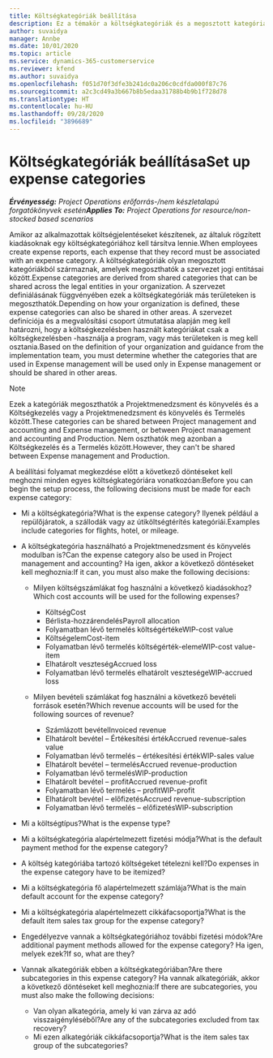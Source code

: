 ```yaml
---
title: Költségkategóriák beállítása
description: Ez a témakör a költségkategóriák és a megosztott kategóriák költségjelentésekhez való beállításával kapcsolatban tartalmaz tájékoztatást.
author: suvaidya
manager: Annbe
ms.date: 10/01/2020
ms.topic: article
ms.service: dynamics-365-customerservice
ms.reviewer: kfend
ms.author: suvaidya
ms.openlocfilehash: f051d70f3dfe3b241dc0a206c0cdfda000f87c76
ms.sourcegitcommit: a2c3cd49a3b667b8b5edaa31788b4b9b1f728d78
ms.translationtype: HT
ms.contentlocale: hu-HU
ms.lasthandoff: 09/28/2020
ms.locfileid: "3896689"
---
```

# <a name="set-up-expense-categories"></a><span data-ttu-id="9e0b9-103">Költségkategóriák beállítása</span><span class="sxs-lookup"><span data-stu-id="9e0b9-103">Set up expense categories</span></span>

<span data-ttu-id="9e0b9-104">_**Érvényesség:** Project Operations erőforrás-/nem készletalapú forgatókönyvek esetén_</span><span class="sxs-lookup"><span data-stu-id="9e0b9-104">_**Applies To:** Project Operations for resource/non-stocked based scenarios_</span></span>

<span data-ttu-id="9e0b9-105">Amikor az alkalmazottak költségjelentéseket készítenek, az általuk rögzített kiadásoknak egy költségkategóriához kell társítva lennie.</span><span class="sxs-lookup"><span data-stu-id="9e0b9-105">When employees create expense reports, each expense that they record must be associated with an expense category.</span></span> <span data-ttu-id="9e0b9-106">A költségkategóriák olyan megosztott kategóriákból származnak, amelyek megoszthatók a szervezet jogi entitásai között.</span><span class="sxs-lookup"><span data-stu-id="9e0b9-106">Expense categories are derived from shared categories that can be shared across the legal entities in your organization.</span></span> <span data-ttu-id="9e0b9-107">A szervezet definiálásának függvényében ezek a költségkategóriák más területeken is megoszthatók.</span><span class="sxs-lookup"><span data-stu-id="9e0b9-107">Depending on how your organization is defined, these expense categories can also be shared in other areas.</span></span> <span data-ttu-id="9e0b9-108">A szervezet definíciója és a megvalósítási csoport útmutatása alapján meg kell határozni, hogy a költségkezelésben használt kategóriákat csak a költségkezelésben -használja a program, vagy más területeken is meg kell osztania.</span><span class="sxs-lookup"><span data-stu-id="9e0b9-108">Based on the definition of your organization and guidance from the implementation team, you must determine whether the categories that are used in Expense management will be used only in Expense management or should be shared in other areas.</span></span>

> [!NOTE]
> <span data-ttu-id="9e0b9-109">Ezek a kategóriák megoszthatók a Projektmenedzsment és könyvelés és a Költségkezelés vagy a Projektmenedzsment és könyvelés és Termelés között.</span><span class="sxs-lookup"><span data-stu-id="9e0b9-109">These categories can be shared between Project management and accounting and Expense management, or between Project management and accounting and Production.</span></span> <span data-ttu-id="9e0b9-110">Nem oszthatók meg azonban a Költségkezelés és a Termelés között.</span><span class="sxs-lookup"><span data-stu-id="9e0b9-110">However, they can't be shared between Expense management and Production.</span></span>

<span data-ttu-id="9e0b9-111">A beállítási folyamat megkezdése előtt a következő döntéseket kell meghozni minden egyes költségkategóriára vonatkozóan:</span><span class="sxs-lookup"><span data-stu-id="9e0b9-111">Before you can begin the setup process, the following decisions must be made for each expense category:</span></span>

- <span data-ttu-id="9e0b9-112">Mi a költségkategória?</span><span class="sxs-lookup"><span data-stu-id="9e0b9-112">What is the expense category?</span></span> <span data-ttu-id="9e0b9-113">Ilyenek például a repülőjáratok, a szállodák vagy az útiköltségtérítés kategóriái.</span><span class="sxs-lookup"><span data-stu-id="9e0b9-113">Examples include categories for flights, hotel, or mileage.</span></span>
- <span data-ttu-id="9e0b9-114">A költségkategória használható a Projektmenedzsment és könyvelés modulban is?</span><span class="sxs-lookup"><span data-stu-id="9e0b9-114">Can the expense category also be used in Project management and accounting?</span></span> <span data-ttu-id="9e0b9-115">Ha igen, akkor a következő döntéseket kell meghoznia:</span><span class="sxs-lookup"><span data-stu-id="9e0b9-115">If it can, you must also make the following decisions:</span></span>

    - <span data-ttu-id="9e0b9-116">Milyen költségszámlákat fog használni a következő kiadásokhoz?</span><span class="sxs-lookup"><span data-stu-id="9e0b9-116">Which cost accounts will be used for the following expenses?</span></span>

        - <span data-ttu-id="9e0b9-117">Költség</span><span class="sxs-lookup"><span data-stu-id="9e0b9-117">Cost</span></span>
        - <span data-ttu-id="9e0b9-118">Bérlista-hozzárendelés</span><span class="sxs-lookup"><span data-stu-id="9e0b9-118">Payroll allocation</span></span>
        - <span data-ttu-id="9e0b9-119">Folyamatban lévő termelés költségértéke</span><span class="sxs-lookup"><span data-stu-id="9e0b9-119">WIP-cost value</span></span>
        - <span data-ttu-id="9e0b9-120">Költségelem</span><span class="sxs-lookup"><span data-stu-id="9e0b9-120">Cost-item</span></span>
        - <span data-ttu-id="9e0b9-121">Folyamatban lévő termelés költségérték-eleme</span><span class="sxs-lookup"><span data-stu-id="9e0b9-121">WIP-cost value-item</span></span>
        - <span data-ttu-id="9e0b9-122">Elhatárolt veszteség</span><span class="sxs-lookup"><span data-stu-id="9e0b9-122">Accrued loss</span></span>
        - <span data-ttu-id="9e0b9-123">Folyamatban lévő termelés elhatárolt vesztesége</span><span class="sxs-lookup"><span data-stu-id="9e0b9-123">WIP-accrued loss</span></span>

    - <span data-ttu-id="9e0b9-124">Milyen bevételi számlákat fog használni a következő bevételi források esetén?</span><span class="sxs-lookup"><span data-stu-id="9e0b9-124">Which revenue accounts will be used for the following sources of revenue?</span></span>

        - <span data-ttu-id="9e0b9-125">Számlázott bevétel</span><span class="sxs-lookup"><span data-stu-id="9e0b9-125">Invoiced revenue</span></span>
        - <span data-ttu-id="9e0b9-126">Elhatárolt bevétel – Értékesítési érték</span><span class="sxs-lookup"><span data-stu-id="9e0b9-126">Accrued revenue-sales value</span></span>
        - <span data-ttu-id="9e0b9-127">Folyamatban lévő termelés – értékesítési érték</span><span class="sxs-lookup"><span data-stu-id="9e0b9-127">WIP-sales value</span></span>
        - <span data-ttu-id="9e0b9-128">Elhatárolt bevétel – termelés</span><span class="sxs-lookup"><span data-stu-id="9e0b9-128">Accrued revenue-production</span></span>
        - <span data-ttu-id="9e0b9-129">Folyamatban lévő termelés</span><span class="sxs-lookup"><span data-stu-id="9e0b9-129">WIP-production</span></span>
        - <span data-ttu-id="9e0b9-130">Elhatárolt bevétel – profit</span><span class="sxs-lookup"><span data-stu-id="9e0b9-130">Accrued revenue-profit</span></span>
        - <span data-ttu-id="9e0b9-131">Folyamatban lévő termelés – profit</span><span class="sxs-lookup"><span data-stu-id="9e0b9-131">WIP-profit</span></span>
        - <span data-ttu-id="9e0b9-132">Elhatárolt bevétel – előfizetés</span><span class="sxs-lookup"><span data-stu-id="9e0b9-132">Accrued revenue-subscription</span></span>
        - <span data-ttu-id="9e0b9-133">Folyamatban lévő termelés – előfizetés</span><span class="sxs-lookup"><span data-stu-id="9e0b9-133">WIP-subscription</span></span>

- <span data-ttu-id="9e0b9-134">Mi a költségtípus?</span><span class="sxs-lookup"><span data-stu-id="9e0b9-134">What is the expense type?</span></span>
- <span data-ttu-id="9e0b9-135">Mi a költségkategória alapértelmezett fizetési módja?</span><span class="sxs-lookup"><span data-stu-id="9e0b9-135">What is the default payment method for the expense category?</span></span>
- <span data-ttu-id="9e0b9-136">A költség kategóriába tartozó költségeket tételezni kell?</span><span class="sxs-lookup"><span data-stu-id="9e0b9-136">Do expenses in the expense category have to be itemized?</span></span>
- <span data-ttu-id="9e0b9-137">Mi a költségkategória fő alapértelmezett számlája?</span><span class="sxs-lookup"><span data-stu-id="9e0b9-137">What is the main default account for the expense category?</span></span>
- <span data-ttu-id="9e0b9-138">Mi a költségkategória alapértelmezett cikkáfacsoportja?</span><span class="sxs-lookup"><span data-stu-id="9e0b9-138">What is the default item sales tax group for the expense category?</span></span>
- <span data-ttu-id="9e0b9-139">Engedélyezve vannak a költségkategóriához további fizetési módok?</span><span class="sxs-lookup"><span data-stu-id="9e0b9-139">Are additional payment methods allowed for the expense category?</span></span> <span data-ttu-id="9e0b9-140">Ha igen, melyek ezek?</span><span class="sxs-lookup"><span data-stu-id="9e0b9-140">If so, what are they?</span></span>
- <span data-ttu-id="9e0b9-141">Vannak alkategóriák ebben a költségkategóriában?</span><span class="sxs-lookup"><span data-stu-id="9e0b9-141">Are there subcategories in this expense category?</span></span> <span data-ttu-id="9e0b9-142">Ha vannak alkategóriák, akkor a következő döntéseket kell meghoznia:</span><span class="sxs-lookup"><span data-stu-id="9e0b9-142">If there are subcategories, you must also make the following decisions:</span></span>

    - <span data-ttu-id="9e0b9-143">Van olyan alkategória, amely ki van zárva az adó visszaigényléséből?</span><span class="sxs-lookup"><span data-stu-id="9e0b9-143">Are any of the subcategories excluded from tax recovery?</span></span>
    - <span data-ttu-id="9e0b9-144">Mi ezen alkategóriák cikkáfacsoportja?</span><span class="sxs-lookup"><span data-stu-id="9e0b9-144">What is the item sales tax group of the subcategories?</span></span>
